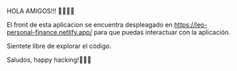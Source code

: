 HOLA AMIGOS!!! ✋🏻✋🏻

El front de esta aplicacion se encuentra despleagado en https://leo-personal-finance.netlify.app/ para que puedas interactuar con la aplicación.

Sientete libre de explorar el código.

Saludos, happy hacking!👩🏻‍💻
